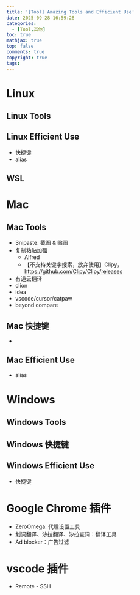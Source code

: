 ```yaml
---
title: '[Tool] Amazing Tools and Efficient Use'
date: 2025-09-28 16:59:28
categories:
  - [Tool,其他]
toc: true
mathjax: true
top: false
comments: true
copyright: true
tags:
---
```


# Linux
## Linux Tools

## Linux Efficient Use

* 快捷键
* alias


## WSL


# Mac
## Mac Tools
* Snipaste: 截图 & 贴图
* 复制粘贴加强
  * Alfred
  * 【不支持关键字搜索，放弃使用】Clipy，https://github.com/Clipy/Clipy/releases
* 有道云翻译
* clion
* idea
* vscode/cursor/catpaw
* beyond compare

## Mac 快捷键

* 

## Mac Efficient Use
* alias


# Windows
## Windows Tools

## Windows 快捷键

## Windows Efficient Use
* 快捷键

# Google Chrome 插件

* ZeroOmega: 代理设置工具
* 划词翻译、沙拉翻译、沙拉查词：翻译工具
* Ad blocker：广告过滤

# vscode 插件
* Remote - SSH